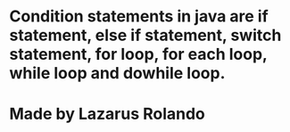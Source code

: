 # Condition statements in java are if statement, else if statement, switch statement, for loop, for each loop, while loop and dowhile loop. 
# Made by Lazarus Rolando

